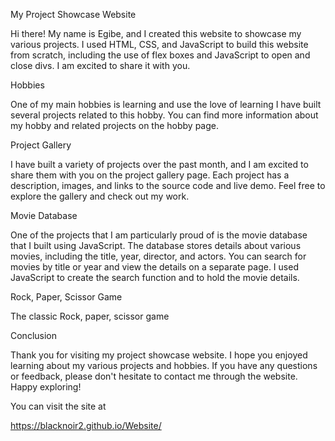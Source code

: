 My Project Showcase Website


Hi there! My name is Egibe, and I created this website to showcase my various projects. I used HTML, CSS, and JavaScript to build this website from scratch, including the use of flex boxes and JavaScript to open and close divs. I am excited to share it with you.



Hobbies

One of my main hobbies is learning and use the love of learning I have built several projects related to this hobby. You can find more information about my hobby and related projects on the hobby page.


Project Gallery

I have built a variety of projects over the past month, and I am excited to share them with you on the project gallery page. Each project has a description, images, and links to the source code and live demo. Feel free to explore the gallery and check out my work.

Movie Database

One of the projects that I am particularly proud of is the movie database that I built using JavaScript. The database stores details about various movies, including the title, year, director, and actors. You can search for movies by title or year and view the details on a separate page. I used JavaScript to create the search function and to hold the movie details.

Rock, Paper, Scissor Game

The classic Rock, paper, scissor game

Conclusion

Thank you for visiting my project showcase website. I hope you enjoyed learning about my various projects and hobbies. If you have any questions or feedback, please don't hesitate to contact me through the website. Happy exploring!


You can visit the site at

https://blacknoir2.github.io/Website/
